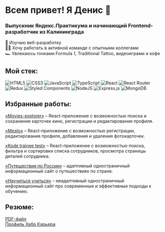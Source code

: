 # Всем привет! Я Денис 👋

### Выпускник Яндекс.Практикума и начинающий Frontend-разработчик из Калининграда

🔭 Изучаю веб-разработку  
👨‍💻 Хочу работать в активной команде с опытными коллегами  
🏎️ Увлекаюсь гонками Formula 1, Traditional Tattoo, видеоиграми и кофе

## Мой стек:

![HTML5](https://img.shields.io/badge/html5-%23E34F26.svg?style=for-the-badge&logo=html5&logoColor=white)
![CSS3](https://img.shields.io/badge/css3-%231572B6.svg?style=for-the-badge&logo=css3&logoColor=white)
![JavaScript](https://img.shields.io/badge/javascript-%23323330.svg?style=for-the-badge&logo=javascript&logoColor=%23F7DF1E)
![TypeScript](https://img.shields.io/badge/typescript-%23007ACC.svg?style=for-the-badge&logo=typescript&logoColor=white)
![React](https://img.shields.io/badge/react-%2320232a.svg?style=for-the-badge&logo=react&logoColor=%2361DAFB)
![React Router](https://img.shields.io/badge/React_Router-CA4245?style=for-the-badge&logo=react-router&logoColor=white)
![Redux](https://img.shields.io/badge/redux-%23593d88.svg?style=for-the-badge&logo=redux&logoColor=white)
![Styled Components](https://img.shields.io/badge/styled--components-DB7093?style=for-the-badge&logo=styled-components&logoColor=white)
![NodeJS](https://img.shields.io/badge/node.js-6DA55F?style=for-the-badge&logo=node.js&logoColor=white)
![Express.js](https://img.shields.io/badge/express.js-%23404d59.svg?style=for-the-badge&logo=express&logoColor=%2361DAFB)
![MongoDB](https://img.shields.io/badge/MongoDB-%234ea94b.svg?style=for-the-badge&logo=mongodb&logoColor=white)

## Избранные работы:
[«Movies-explorer»](https://github.com/Nikolskii/movies-explorer-frontend) – React-приложение с возможностью поиска и сохранения карточек кино, регистрации и редактирования профиля.  

[«Mesto»](https://github.com/Nikolskii/react-mesto-api-full) – React-приложение с возможностью регистрации, редактирования профиля, добавления и удаления фотокарточек.  

[«Kode trainee test»](https://github.com/Nikolskii/kode-trainee-test) – React-приложение с возможностью поиска, фильтра и сортировки списка сотрудников, просмотра страницы деталей сотрудника.  

[«Путешествия по России»](https://github.com/Nikolskii/russian-travel) – адаптивный одностраничный информационный сайт о путешествиях по стране.  

[«Научиться учиться»](https://github.com/Nikolskii/how-to-learn) – неадаптивный одностраничный информационный сайт про современные и эффективные подходы к обучению.

## Резюме:
[PDF-файл](https://career.habr.com/denis-nikolskii/print.pdf)  
[Профиль Хабр Карьера](https://career.habr.com/denis-nikolskii)  

